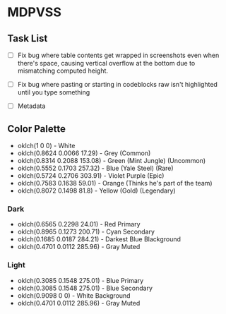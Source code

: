 # MDPVSS

## Task List

- [ ] Fix bug where table contents get wrapped in screenshots even when there's space, causing vertical overflow at the bottom due to mismatching computed height.
- [ ] Fix bug where pasting or starting in codeblocks raw isn't highlighted until you type something

- [ ] Metadata

## Color Palette

- oklch(1 0 0) - White
- oklch(0.8624 0.0066 17.29) - Grey (Common)
- oklch(0.8314 0.2088 153.08) - Green (Mint Jungle) (Uncommon)
- oklch(0.5552 0.1703 257.32) - Blue (Yale Steel) (Rare)
- oklch(0.5724 0.2706 303.91) - Violet Purple (Epic)
- oklch(0.7583 0.1638 59.01) - Orange (Thinks he's part of the team)
- oklch(0.8072 0.1498 81.8) - Yellow (Gold) (Legendary)

### Dark

- oklch(0.6565 0.2298 24.01) - Red Primary
- oklch(0.8965 0.1273 200.71) - Cyan Secondary
- oklch(0.1685 0.0187 284.21) - Darkest Blue Blackground
- oklch(0.4701 0.0112 285.96) - Gray Muted

### Light

- oklch(0.3085 0.1548 275.01) - Blue Primary
- oklch(0.3085 0.1548 275.01) - Blue Secondary
- oklch(0.9098 0 0) - White Background
- oklch(0.4701 0.0112 285.96) - Gray Muted
